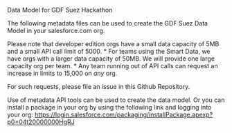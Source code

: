 Data Model for GDF Suez Hackathon

The following metadata files can be used to create the GDF Suez Data Model in your salesforce.com org. 

Please note that developer edition orgs have a small data capacity of 5MB and a small API call limit of 5000. 
	* For teams using the Smart Data, we have orgs with a larger data capacity of 50MB. We will provide one large capacity org per team. 
	* Any team running out of API calls can request an increase in limits to 15,000 on *any* org. 

For such requests, please file an issue in this Github Repository. 

Use of metadata API tools can be used to create the data model. Or you can install a package in your org by using the following link and logging into your org: 
https://login.salesforce.com/packaging/installPackage.apexp?p0=04t20000000HgRJ